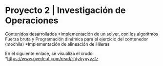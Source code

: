 # Proyecto 2 | Investigación de Operaciones
Contenidos desarrollados
*Implementación de un solver, con los algoritmos Fuerza bruta y Programación dinámica para el ejercicio del contenedor (mochila)
*Implementación de alineación de Hileras

En el siguiente enlace, se visualiza el crudo 
*https://www.overleaf.com/read/rfdybypyyzfz
